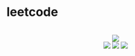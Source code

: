 # leetcode

<div align="center">
<br/>
<img src="https://img.shields.io/badge/Solved-483/3094%20=%2015%25-blue.svg?style=flat-square" />
<br/>
<img src="https://img.shields.io/badge/Easy-214/783-5CB85D.svg?style=flat-square" />
<img src="https://img.shields.io/badge/Medium-210/1624-F0AE4E.svg?style=flat-square" />
<img src="https://img.shields.io/badge/Hard-59/687-D95450.svg?style=flat-square" />
</div>